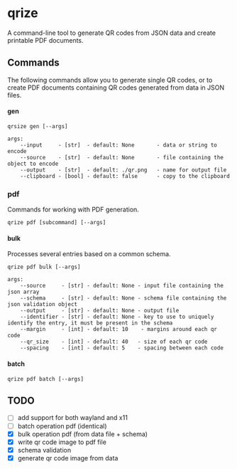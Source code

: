 # qrize
A command-line tool to generate QR codes from JSON data and create printable PDF documents.

## Commands

The following commands allow you to generate single QR codes, or to create PDF documents containing QR codes generated from data in JSON files.

#### gen 
```
qrsize gen [--args]

args:
    --input     - [str]  - default: None       - data or string to encode 
    --source    - [str]  - default: None       - file containing the object to encode
    --output    - [str]  - default: ./qr.png   - name for output file
    --clipboard - [bool] - default: false      - copy to the clipboard
```

### pdf

Commands for working with PDF generation.
```
qrize pdf [subcommand] [--args]

```

#### bulk
Processes several entries based on a common schema.
```
qrize pdf bulk [--args]

args:
    --source     - [str] - default: None - input file containing the json array
    --schema     - [str] - default: None - schema file containing the json validation object
    --output     - [str] - default: None - output file
    --identifier - [str] - default: None - key to use to uniquely identify the entry, it must be present in the schema
    --margin     - [int] - default: 10    - margins around each qr code
    --qr_size    - [int] - default: 40   - size of each qr code
    --spacing    - [int] - default: 5    - spacing between each code
```

#### batch
```
qrize pdf batch [--args]
```

## TODO
- [ ] add support for both wayland and x11
- [ ] batch operation pdf (identical)
- [x] bulk operation pdf (from data file + schema)
- [x] write qr code image to pdf file
- [x] schema validation
- [x] generate qr code image from data
